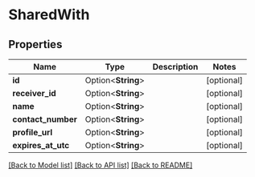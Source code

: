 # SharedWith

## Properties

Name | Type | Description | Notes
------------ | ------------- | ------------- | -------------
**id** | Option<**String**> |  | [optional]
**receiver_id** | Option<**String**> |  | [optional]
**name** | Option<**String**> |  | [optional]
**contact_number** | Option<**String**> |  | [optional]
**profile_url** | Option<**String**> |  | [optional]
**expires_at_utc** | Option<**String**> |  | [optional]

[[Back to Model list]](../README.md#documentation-for-models) [[Back to API list]](../README.md#documentation-for-api-endpoints) [[Back to README]](../README.md)


